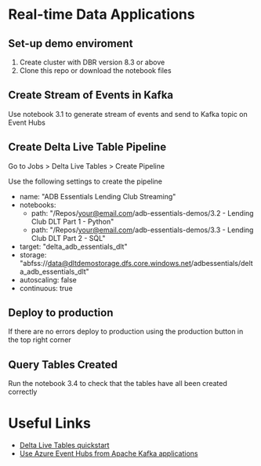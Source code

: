 # Real-time Data Applications 

## Set-up demo enviroment 

1. Create cluster with DBR version 8.3 or above
2. Clone this repo or download the notebook files 

## Create Stream of Events in Kafka

Use notebook 3.1 to generate stream of events and send to Kafka topic on Event Hubs

## Create Delta Live Table Pipeline

Go to Jobs > Delta Live Tables > Create Pipeline

Use the following settings to create the pipeline

- name: "ADB Essentials Lending Club Streaming"
- notebooks: 
  - path: "/Repos/your@email.com/adb-essentials-demos/3.2 - Lending Club DLT Part 1 - Python"
  - path: "/Repos/your@email.com/adb-essentials-demos/3.3 - Lending Club DLT Part 2 - SQL"
- target: "delta_adb_essentials_dlt"
- storage: "abfss://data@dltdemostorage.dfs.core.windows.net/adbessentials/delta_adb_essentials_dlt"
- autoscaling: false
- continuous: true

## Deploy to production 

If there are no errors deploy to production using the production button in the top right corner

## Query Tables Created

Run the notebook 3.4 to check that the tables have all been created correctly

# Useful Links

- [Delta Live Tables quickstart](https://docs.microsoft.com/en-us/azure/databricks/data-engineering/delta-live-tables/delta-live-tables-quickstart)
- [Use Azure Event Hubs from Apache Kafka applications](https://docs.microsoft.com/en-us/azure/event-hubs/event-hubs-for-kafka-ecosystem-overview)